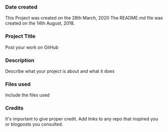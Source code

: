 ### Date created
This Project was created on the 28th March, 2020
The README.md file was created on the 14th August, 2018.

### Project Title
Post your work on GitHub

### Description
Describe what your project is about and what it does

### Files used
Include the files used

### Credits
It's important to give proper credit. Add links to any repo that inspired you or blogposts you consulted.
